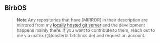 ## BirbOS

> **Note**
> Any repositories that have [MIRROR] in their description are mirrored from my [locally hosted git server](http://birbgitfh224rep6tmdofmr6qlo6wx43umqzt3hjubnncr55sdlfmtad.onion/) and the development happens mainly there. If you want to contribute to them, reach out to me via matrix (@toasterbirb:tchncs.de) and request an account.
